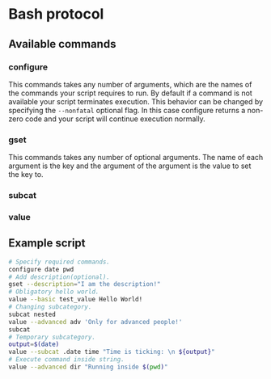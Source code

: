 # Bash protocol

## Available commands

### configure

This commands takes any number of arguments, which are the names of the commands your script requires to run. By default if a command is not available your script terminates execution. This behavior can be changed by specifying the `--nonfatal` optional flag. In this case configure returns a non-zero code and your script will continue execution normally.

### gset

This commands takes any number of optional arguments. The name of each argument is the key and the argument of the argument is the value to set the key to.

### subcat

### value

## Example script

```sh
# Specify required commands.
configure date pwd
# Add description(optional).
gset --description="I am the description!"
# Obligatory hello world.
value --basic test_value Hello World!
# Changing subcategory.
subcat nested
value --advanced adv 'Only for advanced people!'
subcat
# Temporary subcategory.
output=$(date)
value --subcat .date time "Time is ticking: \n ${output}"
# Execute command inside string.
value --advanced dir "Running inside $(pwd)"
```